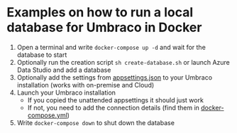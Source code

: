 # Examples on how to run a local database for Umbraco in Docker

1. Open a terminal and write `docker-compose up -d` and wait for the database to start
2. Optionally run the creation script `sh create-database.sh` or launch Azure Data Studio and add a database
3. Optionally add the settings from [appsettings.json](https://github.com/iOvergaard/umbraco-docker-db/blob/main/appsettings.json) to your Umbraco installation (works with on-premise and Cloud)
4. Launch your Umbraco installation
    - If you copied the unattended appsettings it should just work
    - If not, you need to add the connection details (find them in [docker-compose.yml](https://github.com/iOvergaard/umbraco-docker-db/blob/main/docker-compose.yml))
5. Write `docker-compose down` to shut down the database